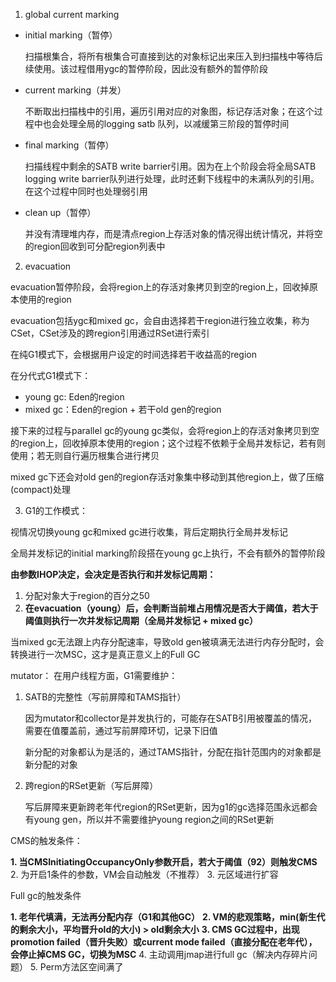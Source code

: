 1. global current marking

- initial marking（暂停）

    扫描根集合，将所有根集合可直接到达的对象标记出来压入到扫描栈中等待后续使用。该过程借用ygc的暂停阶段，因此没有额外的暂停阶段

- current marking（并发）

    不断取出扫描栈中的引用，遍历引用对应的对象图，标记存活对象；在这个过程中也会处理全局的logging satb 队列，以减缓第三阶段的暂停时间

- final marking（暂停）

    扫描线程中剩余的SATB write barrier引用。因为在上个阶段会将全局SATB logging write barrier队列进行处理，此时还剩下线程中的未满队列的引用。在这个过程中同时也处理弱引用

- clean up（暂停）

    并没有清理堆内存，而是清点region上存活对象的情况得出统计情况，并将空的region回收到可分配region列表中

2. evacuation

evacuation暂停阶段，会将region上的存活对象拷贝到空的region上，回收掉原本使用的region

evacuation包括ygc和mixed gc，会自由选择若干region进行独立收集，称为CSet，CSet涉及的跨region引用通过RSet进行索引

在纯G1模式下，会根据用户设定的时间选择若干收益高的region

在分代式G1模式下：
- young gc: Eden的region
- mixed gc：Eden的region + 若干old gen的region

接下来的过程与parallel gc的young gc类似，会将region上的存活对象拷贝到空的region上，回收掉原本使用的region；这个过程不依赖于全局并发标记，若有则使用；若无则自行遍历根集合进行拷贝

mixed gc下还会对old gen的region存活对象集中移动到其他region上，做了压缩(compact)处理

3. G1的工作模式：

视情况切换young gc和mixed gc进行收集，背后定期执行全局并发标记

全局并发标记的initial marking阶段搭在young gc上执行，不会有额外的暂停阶段

**由参数IHOP决定，会决定是否执行和并发标记周期：**
1. 分配对象大于region的百分之50
2. **在evacuation（young）后，会判断当前堆占用情况是否大于阈值，若大于阈值则执行一次并发标记周期（全局并发标记 + mixed gc）**

当mixed gc无法跟上内存分配速率，导致old gen被填满无法进行内存分配时，会转换进行一次MSC，这才是真正意义上的Full GC

mutator：
在用户线程方面，G1需要维护：
1. SATB的完整性（写前屏障和TAMS指针）

    因为mutator和collector是并发执行的，可能存在SATB引用被覆盖的情况，需要在值覆盖前，通过写前屏障环切，记录下旧值

    新分配的对象都认为是活的，通过TAMS指针，分配在指针范围内的对象都是新分配的对象

2. 跨region的RSet更新（写后屏障）

    写后屏障来更新跨老年代region的RSet更新，因为g1的gc选择范围永远都会有young gen，所以并不需要维护young region之间的RSet更新

CMS的触发条件：

**1. 当CMSInitiatingOccupancyOnly参数开启，若大于阈值（92）则触发CMS**
2. 为开启1条件的参数，VM会自动触发（不推荐）
3. 元区域进行扩容

Full gc的触发条件

**1. 老年代填满，无法再分配内存（G1和其他GC）**
**2. VM的悲观策略，min(新生代的剩余大小，平均晋升old的大小) > old剩余大小**
**3. CMS GC过程中，出现promotion failed（晋升失败）或current mode failed（直接分配在老年代），会停止掉CMS GC，切换为MSC**
4. 主动调用jmap进行full gc（解决内存碎片问题）
5. Perm方法区空间满了